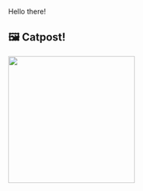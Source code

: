 Hello there!



## 🖼️ Catpost!

<sub>
    <img src="https://cdn2.thecatapi.com/images/d12.jpg" height="256">
</sub>

